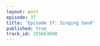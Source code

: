 ```yaml
---
layout: post
episode: 37
title: 'Episode 37: Singing Sand'
published: true
track_id: 255663680
---
```

<div class='list post-player' track='{{page.track_id}}'></div>